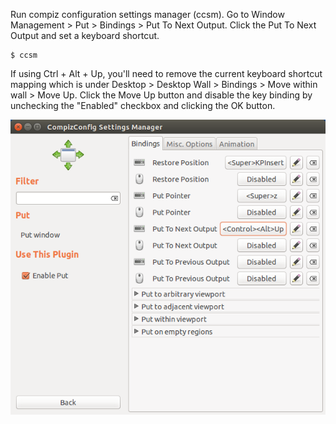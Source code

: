 Run compiz configuration settings manager (ccsm). Go to Window Management > Put > Bindings > Put To Next Output. Click the Put To Next Output and set a keyboard shortcut.
```
$ ccsm
```
If using Ctrl + Alt + Up, you'll need to remove the current keyboard shortcut mapping which is under Desktop > Desktop Wall > Bindings > Move within wall > Move Up. Click the Move Up button and disable the key binding by unchecking the "Enabled" checkbox and clicking the OK button.

<img alt="" src="/img/uploads/2015-05/ubuntu-move-to-next-monitor.png" />
